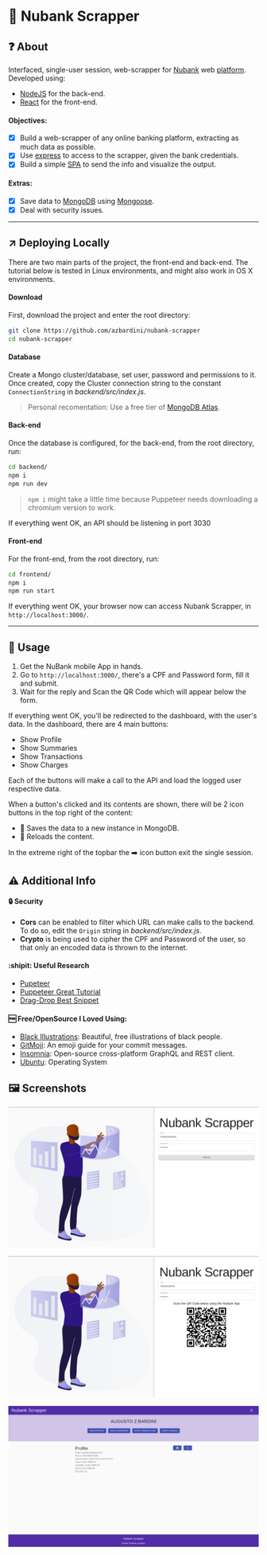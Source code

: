 # :purple_heart: Nubank Scrapper

## :question: About

Interfaced, single-user session, web-scrapper for [Nubank](https://nubank.com.br/) web [platform](https://app.nubank.com.br/#/login). Developed using:
- [NodeJS](https://nodejs.org/en/) for the back-end.
- [React](https://reactjs.org/) for the front-end.

#### Objectives:

- [x] Build a web-scrapper of any online banking platform, extracting as much data as possible. 
- [x] Use [express](https://expressjs.com/) to access to the scrapper, given the bank credentials.
- [x] Build a simple [SPA](https://en.wikipedia.org/wiki/Single-page_application) to send the info and visualize the output. 

#### Extras:

- [x] Save data to [MongoDB](https://www.mongodb.com/) using [Mongoose](http://mongoosejs.com/).
- [x] Deal with security issues.

---

## :arrow_upper_right: Deploying Locally

There are two main parts of the project, the front-end and back-end. The tutorial below is tested in Linux environments, and might also work in OS X environments.

#### Download

First, download the project and enter the root directory:

```bash
git clone https://github.com/azbardini/nubank-scrapper
cd nubank-scrapper
```
#### Database

Create a Mongo cluster/database, set user, password and permissions to it. Once created, copy the Cluster connection string to the constant `ConnectionString` in *backend/src/index.js*.

> Personal recomentation: Use a free tier of [MongoDB Atlas](https://www.mongodb.com/cloud/atlas).

#### Back-end

Once the database is configured, for the back-end, from the root directory, run:

```bash
cd backend/
npm i
npm run dev
```
> `npm i` might take a little time because Puppeteer needs downloading a chromium version to work.

If everything went OK, an API should be listening in port 3030

#### Front-end

For the front-end, from the root directory, run:

```bash
cd frontend/
npm i
npm run start
```

If everything went OK, your browser now can access Nubank Scrapper, in `http://localhost:3000/`.

---

## :customs: Usage

1) Get the NuBank mobile App in hands.
2) Go to `http://localhost:3000/`, there's a CPF and Password form, fill it and submit.
3) Wait for the reply and Scan the QR Code which will appear below the form.

If everything went OK, you'll be redirected to the dashboard, with the user's data. In the dashboard, there are 4 main buttons:

- Show Profile
- Show Summaries
- Show Transactions
- Show Charges

Each of the buttons will make a call to the API and load the logged user respective data. 

When a button's clicked and its contents are shown, there will be 2 icon buttons in the top right of the content:

- :floppy_disk: Saves the data to a new instance in MongoDB.
- :arrows_counterclockwise: Reloads the content.

In the extreme right of the topbar the :arrow_right: icon button exit the single session.

## :warning: Additional Info

#### :lock: Security

- **Cors** can be enabled to filter which URL can make calls to the backend. To do so, edit the `Origin` string in *backend/src/index.js*.
- **Crypto** is being used to cipher the CPF and Password of the user, so that only an encoded data is thrown to the internet.

#### :shipit: Useful Research

- [Pupeteer](https://pptr.dev/)
- [Puppeteer Great Tutorial](https://learnscraping.com/nodejs-web-scraping-with-puppeteer/)
- [Drag-Drop Best Snippet](https://stackoverflow.com/questions/49772472/how-to-simulate-a-drag-and-drop-action-in-puppeteer/59406881#59406881)

#### :free: Free/OpenSource I Loved Using:

- [Black Illustrations](https://www.blackillustrations.com/): Beautiful, free illustrations of black people.
- [GitMoji](https://gitmoji.carloscuesta.me/): An emoji guide for your commit messages.
- [Insomnia](https://insomnia.rest/): Open-source cross-platform GraphQL and REST client. 
- [Ubuntu](https://ubuntu.com/): Operating System

## :framed_picture: Screenshots

![](https://raw.githubusercontent.com/azbardini/nubank-scrapper/master/screenshots/screenshot01.png)

![](https://raw.githubusercontent.com/azbardini/nubank-scrapper/master/screenshots/screenshot02.png)

![](https://raw.githubusercontent.com/azbardini/nubank-scrapper/master/screenshots/screenshot03.png)
